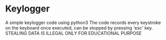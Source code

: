 # Keylogger
A simple keylogger code using python3 The code records every keystroke on the keyboard once executed, can be stopped by pressing 'esc' key. 
STEALING DATA IS ILLEGAL ONLY FOR EDUCATIONAL PURPOSE
